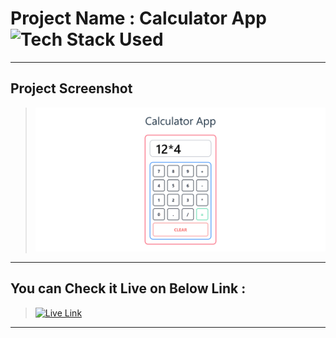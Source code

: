 # Project Name : Calculator App ![Tech Stack Used](https://img.shields.io/badge/Technologies-ReactJS-magenta)

---

## Project Screenshot

> ![SS](./ss.png)

---

## You can Check it Live on Below Link :

> [![Live Link](https://img.shields.io/badge/DEPLOYED-LINK-green)](https://calculator-app-assignment-sj.netlify.app/)

---
